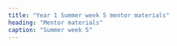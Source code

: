 ```yaml
---
title: "Year 1 Summer week 5 mentor materials"
heading: "Mentor materials"
caption: "Summer week 5"
---
```



